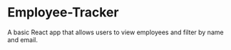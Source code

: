 # Employee-Tracker
A basic React app that allows users to view employees and filter by name and email.
